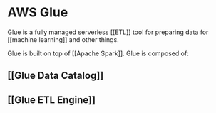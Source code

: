# AWS Glue
Glue is a fully managed serverless [[ETL]] tool for preparing data for [[machine learning]] and other things. 

Glue is built on top of [[Apache Spark]]. Glue is composed of:
## [[Glue Data Catalog]]
## [[Glue ETL Engine]]
